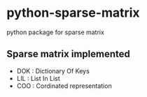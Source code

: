 # python-sparse-matrix
python package for sparse matrix

## Sparse matrix implemented 
- DOK : Dictionary Of Keys
- LIL : List In List
- COO : Cordinated representation
